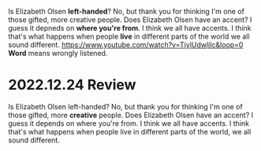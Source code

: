 Is Elizabeth Olsen **left-handed**? No, but thank you for thinking I'm one of those gifted, more creative people. Does Elizabeth Olsen have an accent? I guess it depneds on **where you're from**. I think we all have accents. I think that's what happens when people **live** in different parts of the world we all sound different.
https://www.youtube.com/watch?v=TiylUdwljIc&loop=0
**Word** means wrongly listened.

# 2022.12.24 Review
Is Elizabeth Olsen left-handed? No, but thank you for thinking I'm one of those gifted, more **creative** people. Does Elizabeth Olsen have an accent? I guess it depends on where you're from. I think we all have accents. I think that's what happens when people live in different parts of the world, we all sound different.